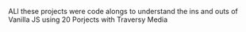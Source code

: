 ALl these projects were code alongs to understand the ins and outs of Vanilla JS using 20 Porjects with Traversy Media 
